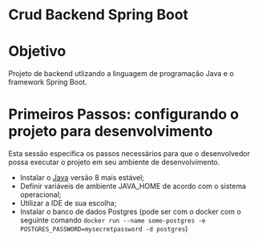 # Crud Backend Spring Boot

# Objetivo

Projeto de backend utlizando a linguagem de programação Java e o framework Spring Boot.

# Primeiros Passos: configurando o projeto para desenvolvimento

Esta sessão especifica os passos necessários para que o desenvolvedor possa executar o projeto em seu ambiente
de desenvolvimento.

- Instalar o [Java](https://www.java.com/pt-BR/) versão 8 mais estável;
- Definir variáveis de ambiente JAVA_HOME de acordo com o sistema operacional;
- Utilizar a IDE de sua escolha;
- Instalar o banco de dados Postgres (pode ser com o docker com o seguinte comando 
```docker run --name some-postgres -e POSTGRES_PASSWORD=mysecretpassword -d postgres```)